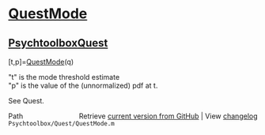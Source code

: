 # [QuestMode](QuestMode)
## [Psychtoolbox](Psychtoolbox)[Quest](Quest)

[t,p]=[QuestMode](QuestMode)(q)  
  
"t" is the mode threshold estimate  
"p" is the value of the (unnormalized) pdf at t.  
  
See Quest.  




<div class="code_header" style="text-align:right;">
  <span style="float:left;">Path&nbsp;&nbsp;</span> <span class="counter">Retrieve <a href=
  "https://raw.github.com/Psychtoolbox-3/Psychtoolbox-3/beta/Psychtoolbox/Quest/QuestMode.m">current version from GitHub</a> | View <a href=
  "https://github.com/Psychtoolbox-3/Psychtoolbox-3/commits/beta/Psychtoolbox/Quest/QuestMode.m">changelog</a></span>
</div>
<div class="code">
  <code>Psychtoolbox/Quest/QuestMode.m</code>
</div>

